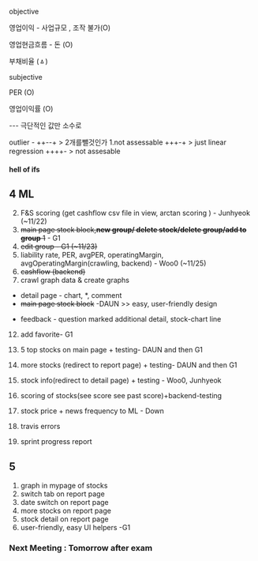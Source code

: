 objective

영업이익 - 사업규모 , 조작 불가(O)

영업현금흐름 - 돈 (O)

부채비율 (ㅿ)

subjective

PER (O)

영업이익률 (O)

--- 극단적인 값만 소수로

outlier - ++--+ > 2개를뺄것인가 1.not assessable 
          +++-+ > just linear regression
          ++++- > not assesable
#### hell of ifs



## 4 ML

2. F&S scoring (get cashflow csv file in view, arctan scoring ) - Junhyeok (~11/22)
6. ~~main page stock block,**new group/ delete stock/delete group/add to group** 1~~ - G1
8. ~~edit group - G1 (~11/23)~~
9. liability rate, PER, avgPER, operatingMargin, avgOperatingMargin(crawling, backend) - Woo0 (~11/25)
10. ~~cashflow (backend)~~
11. crawl graph data & create graphs
- detail page - chart, *, comment
- ~~main page stock block~~ -DAUN >> easy, user-friendly design
+ feedback - question marked additional detail, stock-chart line
12. add favorite- G1

1. 5 top stocks on main page + testing- DAUN and then G1
2. more stocks (redirect to report page) + testing- DAUN and then G1
3. stock info(redirect to detail page) + testing - Woo0, Junhyeok 
7. scoring of stocks(see score see past score)+backend-testing
1. stock price + news frequency to ML - Down
2. travis errors
3. sprint progress report






## 5 
1. graph in mypage of stocks
2. switch tab on report page
3. date switch on report page
4. more stocks on report page
5. stock detail on report page
8. user-friendly, easy UI helpers -G1
### Next Meeting : Tomorrow after exam
